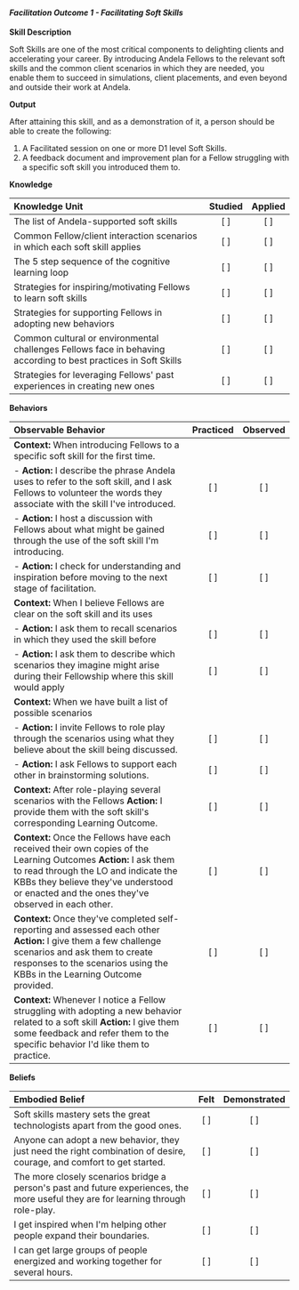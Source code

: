 #### _Facilitation Outcome 1 - Facilitating Soft Skills_

**Skill Description**

Soft Skills are one of the most critical components to delighting clients and accelerating your career. By introducing Andela Fellows to the relevant soft skills and the common client scenarios in which they are needed, you enable them to succeed in simulations, client placements, and even beyond and outside their work at Andela.

**Output**

After attaining this skill, and as a demonstration of it, a person should be able to create the following:

1. A Facilitated session on one or more D1 level Soft Skills.
2. A feedback document and improvement plan for a Fellow struggling with a specific soft skill you introduced them to.


**Knowledge**


| Knowledge Unit   |      Studied      | Applied |
|:-------------|:------------------:|:--------:|
| The list of Andela-supported soft skills | [ ] | [ ]  |
| Common Fellow/client interaction scenarios in which each soft skill applies | [ ] | [ ]  |
| The 5 step sequence of the cognitive learning loop | [ ] | [ ]  |
| Strategies for inspiring/motivating Fellows to learn soft skills | [ ] | [ ]  |
| Strategies for supporting Fellows in adopting new behaviors | [ ] | [ ]  |
| Common cultural or environmental challenges Fellows face in behaving according to best practices in Soft Skills     | [ ] | [ ]  |
| Strategies for leveraging Fellows' past experiences in creating new ones       | [ ] | [ ]  |




**Behaviors**

| Observable Behavior   |      Practiced      | Observed |
|:-------------|:------------------:|:--------:|
| **Context:** When introducing Fellows to a specific soft skill for the first time.  |  |  |
| - **Action:** I describe the phrase Andela uses to refer to the soft skill, and I ask Fellows to volunteer the words they associate with the skill I've introduced. |   [ ]   |   [ ]  |
| - **Action:** I host a discussion with Fellows about what might be gained through the use of the soft skill I'm introducing. | [ ] |    [ ] |
| - **Action:** I check for understanding and inspiration before moving to the next stage of facilitation. | [ ] |    [ ] |
| **Context:** When I believe Fellows are clear on the soft skill and its uses |  |     |
| - **Action:** I ask them to recall scenarios in which they used the skill before  | [ ] |    [ ] |
| - **Action:** I ask them to describe which scenarios they imagine might arise during their Fellowship where this skill would apply  | [ ] |    [ ] |
| **Context:** When we have built a list of possible scenarios  |  |    |
| - **Action:** I invite Fellows to role play through the scenarios using what they believe about the skill being discussed. | [ ] |    [ ] |
| - **Action:** I ask Fellows to support each other in brainstorming solutions.  | [ ] |    [ ] |
| **Context:** After role-playing several scenarios with the Fellows  **Action:** I provide them with the soft skill's corresponding Learning Outcome.  | [ ] |    [ ] |
| **Context:** Once the Fellows have each received their own copies of the Learning Outcomes  **Action:** I ask them to read through the LO and indicate the KBBs they believe they've understood or enacted and the ones they've observed in each other.  | [ ] |    [ ] |
| **Context:** Once they've completed self-reporting and assessed each other  **Action:** I give them a few challenge scenarios and ask them to create responses to the scenarios using the KBBs in the Learning Outcome provided.  | [ ] |    [ ] |
| **Context:** Whenever I notice a Fellow struggling with adopting a new behavior related to a soft skill  **Action:** I give them some feedback and refer them to the specific behavior I'd like them to practice.  | [ ] |    [ ] |

**Beliefs**


| Embodied Belief   |      Felt      | Demonstrated |
|:-------------|:------------------:|:--------:|
| Soft skills mastery sets the great technologists apart from the good ones. | [ ] | [ ]  |
| Anyone can adopt a new behavior, they just need the right combination of desire, courage, and comfort to get started.  | [ ] | [ ]  |
| The more closely scenarios bridge a person's past and future experiences, the more useful they are for learning through role-play.  | [ ] | [ ]  |
| I get inspired when I'm helping other people expand their boundaries. | [ ] | [ ]  |
| I can get large groups of people energized and working together for several hours. | [ ] | [ ]  |




